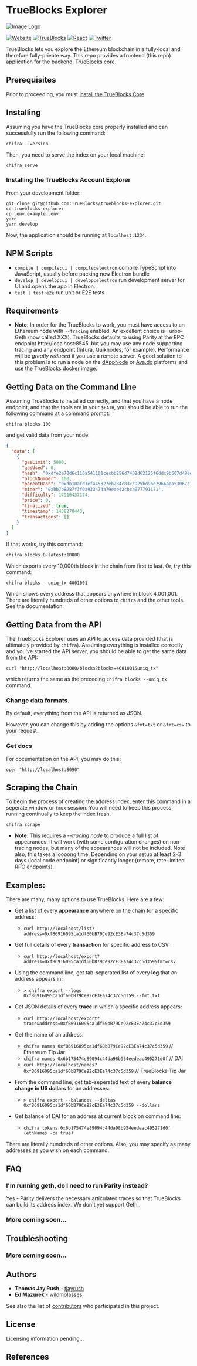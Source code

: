 # TrueBlocks Explorer

![Image Logo](https://avatars1.githubusercontent.com/u/19167586?s=200&v=4)

[![Website](https://img.shields.io/badge/Website-quickblocks.io-brightgreen.svg)](https://quickblocks.io/)
[![TrueBlocks](https://img.shields.io/badge/Trueblocks-explorer-blue.svg)](https://github.com/TrueBlocks/trueblocks-explorer)
[![React](https://img.shields.io/badge/React-node.js-purple.svg)](https://reactjs.org/)
[![Twitter](https://img.shields.io/twitter/follow/espadrine.svg?style=social&label=Twitter)](https://twitter.com/quickblocks?lang=es)

TrueBlocks lets you explore the Ethereum blockchain in a fully-local and therefore fully-private way. This repo provides a frontend (this repo) application for the backend, [TrueBlocks core](https://github.com/TrueBlocks/trueblocks-core).

## Prerequisites

Prior to proceeding, you must [install the TrueBlocks Core](http://docs.trueblocks.io).

## Installing

Assuming you have the TrueBlocks core properly installed and can successfully run the following command:

```shell
chifra --version
```

Then, you need to serve the index on your local machine:

```shell
chifra serve
```

### Installing the TrueBlocks Account Explorer

From your development folder:

```shell
git clone git@github.com:TrueBlocks/trueblocks-explorer.git
cd trueblocks-explorer
cp .env.example .env
yarn
yarn develop
```

Now, the application should be running at `localhost:1234`.

## NPM Scripts

- `compile | compile:ui | compile:electron` compile TypeScript into JavaScript, usually before packing new Electron bundle
- `develop | develop:ui | develop:electron` run development server for UI and opens the app in Electron.
- `test | test:e2e` run unit or E2E tests

## Requirements

- **Note:** In order for the TrueBlocks to work, you must have access to an Ethereum node with `--tracing` enabled. An excellent choice is Turbo-Geth (now called XXX). TrueBlocks defaults to using Parity at the RPC endpoint http://localhost:8545, but you may use any node supporting tracing and any endpoint (Infura, Quiknodes, for example). Performance will be _greatly reduced_ if you use a remote server. A good solution to this problem is to run a node on the [dAppNode](https://dappnode.io/) or [Ava.do](https://ava.do/) platforms and use [the TrueBlocks docker image](http://github.com/TrueBlocks/trueblocks-docker).

## Getting Data on the Command Line

Assuming TrueBlocks is installed correctly, and that you have a node endpoint, and that the tools are in your `$PATH`, you should be able to run the following command at a command prompt:

```shell
chifra blocks 100
```

and get valid data from your node:

```json
{
  "data": [
    {
      "gasLimit": 5000,
      "gasUsed": 0,
      "hash": "0xdfe2e70d6c116a541101cecbb256d7402d62125f6ddc9b607d49edc989825c64",
      "blockNumber": 100,
      "parentHash": "0xdb10afd3efa45327eb284c83cc925bd9bd7966aea53067c1eebe0724d124ec1e",
      "miner": "0xbb7b8287f3f0a933474a79eae42cbca977791171",
      "difficulty": 17916437174,
      "price": 0,
      "finalized": true,
      "timestamp": 1438270443,
      "transactions": []
    }
  ]
}
```

If that works, try this command:

```shell
chifra blocks 0-latest:10000
```

Which exports every 10,000th block in the chain from first to last. Or, try this command:

```shell
chifra blocks --uniq_tx 4001001
```

Which shows every address that appears anywhere in block 4,001,001. There are literally hundreds of other options to `chifra` and the other tools. See the documentation.

## Getting Data from the API

The TrueBlocks Explorer uses an API to access data provided (that is ultimately provided by `chifra`). Assuming everything is installed correctly and you've started the API server, you should be able to get the same data from the API:

```shell
curl "http://localhost:8080/blocks?blocks=4001001&uniq_tx"
```

which returns the same as the preceding `chifra blocks --uniq_tx` command.

### Change data formats.

By default, everything from the API is returned as JSON.

However, you can change this by adding the options `&fmt=txt` or `&fmt=csv` to your request.

### Get docs

For documentation on the API, you may do this:

```shell
open "http://localhost:8090"
```

## Scraping the Chain

To begin the process of creating the address index, enter this command in a seperate window or `tmux` session. You will need to keep this process running continually to keep the index fresh.

```shell
chifra scrape
```

- **Note:** This requires a _--tracing node_ to produce a full list of appearances. It will work (with some configuration changes) on non-tracing nodes, but many of the appearances will not be included. Note also, this takes a loooong time. Depending on your setup at least 2-3 days (local node endpoint) or significantly longer (remote, rate-limited RPC endpoints).

## Examples:

There are many, many options to use TrueBlocks. Here are a few:

- Get a list of every **appearance** anywhere on the chain for a specific address:

  - `curl http://localhost/list?address=0xfB6916095ca1df60bB79Ce92cE3Ea74c37c5d359`

- Get full details of every **transaction** for specific address to CSV:

  - `curl http://localhost/export?address=0xfB6916095ca1df60bB79Ce92cE3Ea74c37c5d359&fmt=csv`

- Using the command line, get tab-seperated list of every **log** that an address appears in:

  - `> chifra export --logs 0xfB6916095ca1df60bB79Ce92cE3Ea74c37c5d359 --fmt txt`

- Get JSON details of every **trace** in which a specific address appears:

  - `curl http://localhost/export?trace&address=0xfB6916095ca1df60bB79Ce92cE3Ea74c37c5d359`

- Get the name of an address:

  - `chifra names 0xfB6916095ca1df60bB79Ce92cE3Ea74c37c5d359` // Ethereum Tip Jar
  - `chifra names 0x6b175474e89094c44da98b954eedeac495271d0f` // DAI
  - `curl http://localhost/names?0xfB6916095ca1df60bB79Ce92cE3Ea74c37c5d359` // TrueBlocks Tip Jar

- From the command line, get tab-seperated text of every **balance change in US dollars** for an addresses:

  - `> chifra export --balances --deltas 0xfB6916095ca1df60bB79Ce92cE3Ea74c37c5d359 --dollars`

- Get balance of DAI for an address at current block on command line:

  - `chifra tokens 0x6b175474e89094c44da98b954eedeac495271d0f (ethNames -ca true)`

There are literally hundreds of other options. Also, you may specify as many addresses as you wish on each command.

## FAQ

### I'm running geth, do I need to run Parity instead?

Yes - Parity delivers the necessary articulated traces so that TrueBlocks can build its address index. We don't yet support Geth.

### More coming soon...

## Troubleshooting

### More coming soon...

## Authors

- **Thomas Jay Rush** - [tjayrush](https://github.com/tjayrush)
- **Ed Mazurek** - [wildmolasses](https://github.com/wildmolasses)

See also the list of [contributors](https://github.com/TrueBlocks/trueblocks-explorer/contributors) who participated in this project.

## License

Licensing information pending...

## References
